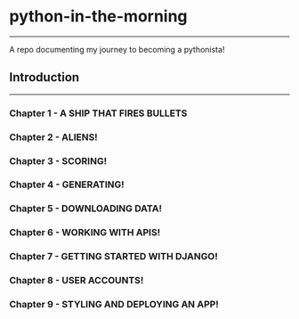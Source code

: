 # python-in-the-morning

---
A repo documenting my journey to becoming a pythonista!
## Introduction
---
### Chapter 1 - A SHIP THAT FIRES BULLETS
### Chapter 2 - ALIENS!  
### Chapter 3 - SCORING!
### Chapter 4 - GENERATING!
### Chapter 5 - DOWNLOADING DATA!
### Chapter 6 - WORKING WITH APIS!
### Chapter 7 - GETTING STARTED WITH DJANGO!
### Chapter 8 - USER ACCOUNTS!
### Chapter 9 - STYLING AND DEPLOYING AN APP!

